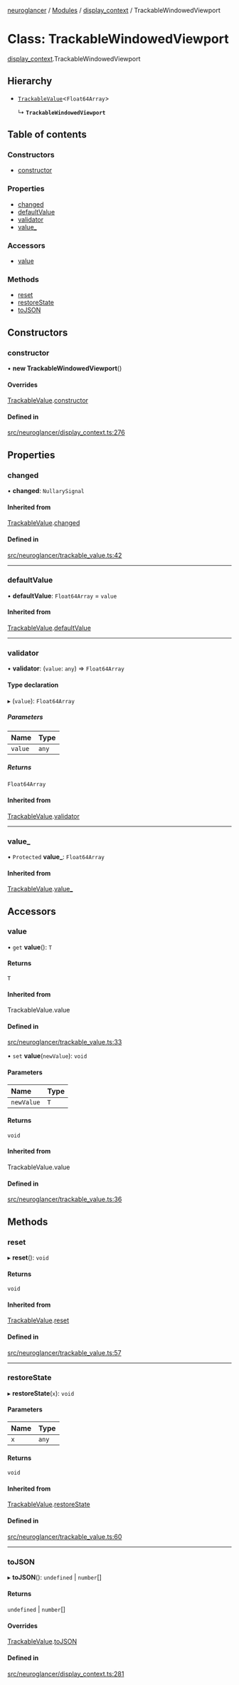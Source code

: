 [neuroglancer](../README.md) / [Modules](../modules.md) / [display\_context](../modules/display_context.md) / TrackableWindowedViewport

# Class: TrackableWindowedViewport

[display_context](../modules/display_context.md).TrackableWindowedViewport

## Hierarchy

- [`TrackableValue`](trackable_value.TrackableValue.md)<`Float64Array`\>

  ↳ **`TrackableWindowedViewport`**

## Table of contents

### Constructors

- [constructor](display_context.TrackableWindowedViewport.md#constructor)

### Properties

- [changed](display_context.TrackableWindowedViewport.md#changed)
- [defaultValue](display_context.TrackableWindowedViewport.md#defaultvalue)
- [validator](display_context.TrackableWindowedViewport.md#validator)
- [value\_](display_context.TrackableWindowedViewport.md#value_)

### Accessors

- [value](display_context.TrackableWindowedViewport.md#value)

### Methods

- [reset](display_context.TrackableWindowedViewport.md#reset)
- [restoreState](display_context.TrackableWindowedViewport.md#restorestate)
- [toJSON](display_context.TrackableWindowedViewport.md#tojson)

## Constructors

### constructor

• **new TrackableWindowedViewport**()

#### Overrides

[TrackableValue](trackable_value.TrackableValue.md).[constructor](trackable_value.TrackableValue.md#constructor)

#### Defined in

[src/neuroglancer/display_context.ts:276](https://github.com/ActiveBrainAtlas2/neuroglancer/blob/b9eb98e6/src/neuroglancer/display_context.ts#L276)

## Properties

### changed

• **changed**: `NullarySignal`

#### Inherited from

[TrackableValue](trackable_value.TrackableValue.md).[changed](trackable_value.TrackableValue.md#changed)

#### Defined in

[src/neuroglancer/trackable_value.ts:42](https://github.com/ActiveBrainAtlas2/neuroglancer/blob/b9eb98e6/src/neuroglancer/trackable_value.ts#L42)

___

### defaultValue

• **defaultValue**: `Float64Array` = `value`

#### Inherited from

[TrackableValue](trackable_value.TrackableValue.md).[defaultValue](trackable_value.TrackableValue.md#defaultvalue)

___

### validator

• **validator**: (`value`: `any`) => `Float64Array`

#### Type declaration

▸ (`value`): `Float64Array`

##### Parameters

| Name | Type |
| :------ | :------ |
| `value` | `any` |

##### Returns

`Float64Array`

#### Inherited from

[TrackableValue](trackable_value.TrackableValue.md).[validator](trackable_value.TrackableValue.md#validator)

___

### value\_

• `Protected` **value\_**: `Float64Array`

#### Inherited from

[TrackableValue](trackable_value.TrackableValue.md).[value_](trackable_value.TrackableValue.md#value_)

## Accessors

### value

• `get` **value**(): `T`

#### Returns

`T`

#### Inherited from

TrackableValue.value

#### Defined in

[src/neuroglancer/trackable_value.ts:33](https://github.com/ActiveBrainAtlas2/neuroglancer/blob/b9eb98e6/src/neuroglancer/trackable_value.ts#L33)

• `set` **value**(`newValue`): `void`

#### Parameters

| Name | Type |
| :------ | :------ |
| `newValue` | `T` |

#### Returns

`void`

#### Inherited from

TrackableValue.value

#### Defined in

[src/neuroglancer/trackable_value.ts:36](https://github.com/ActiveBrainAtlas2/neuroglancer/blob/b9eb98e6/src/neuroglancer/trackable_value.ts#L36)

## Methods

### reset

▸ **reset**(): `void`

#### Returns

`void`

#### Inherited from

[TrackableValue](trackable_value.TrackableValue.md).[reset](trackable_value.TrackableValue.md#reset)

#### Defined in

[src/neuroglancer/trackable_value.ts:57](https://github.com/ActiveBrainAtlas2/neuroglancer/blob/b9eb98e6/src/neuroglancer/trackable_value.ts#L57)

___

### restoreState

▸ **restoreState**(`x`): `void`

#### Parameters

| Name | Type |
| :------ | :------ |
| `x` | `any` |

#### Returns

`void`

#### Inherited from

[TrackableValue](trackable_value.TrackableValue.md).[restoreState](trackable_value.TrackableValue.md#restorestate)

#### Defined in

[src/neuroglancer/trackable_value.ts:60](https://github.com/ActiveBrainAtlas2/neuroglancer/blob/b9eb98e6/src/neuroglancer/trackable_value.ts#L60)

___

### toJSON

▸ **toJSON**(): `undefined` \| `number`[]

#### Returns

`undefined` \| `number`[]

#### Overrides

[TrackableValue](trackable_value.TrackableValue.md).[toJSON](trackable_value.TrackableValue.md#tojson)

#### Defined in

[src/neuroglancer/display_context.ts:281](https://github.com/ActiveBrainAtlas2/neuroglancer/blob/b9eb98e6/src/neuroglancer/display_context.ts#L281)
